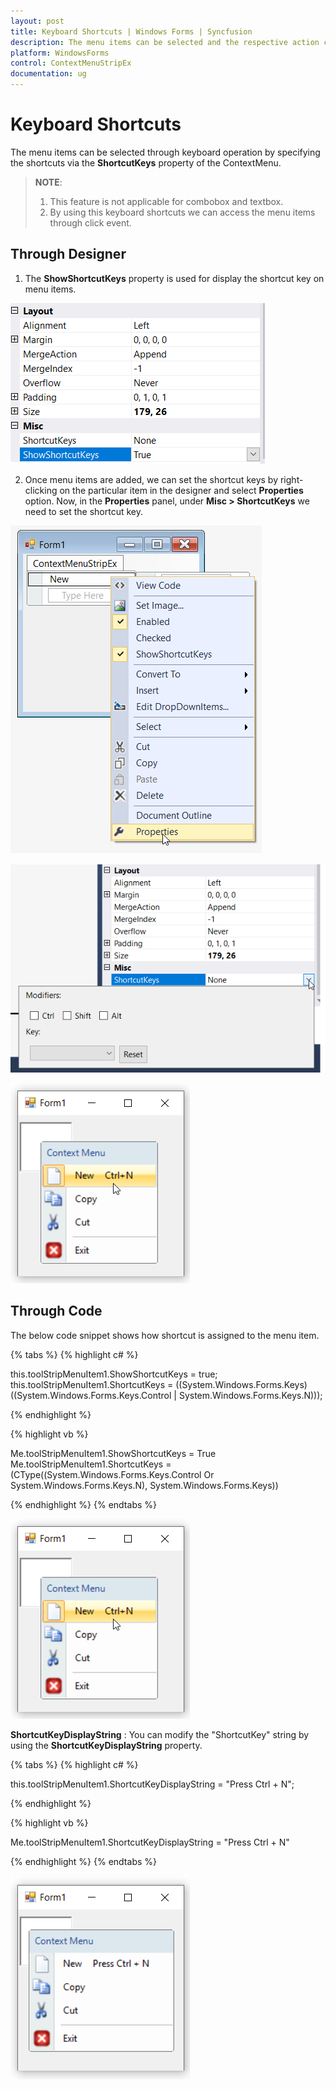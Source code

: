 ```yaml
---
layout: post
title: Keyboard Shortcuts | Windows Forms | Syncfusion
description: The menu items can be selected and the respective action can be done by specifying the shortcuts
platform: WindowsForms
control: ContextMenuStripEx
documentation: ug
---
```


# Keyboard Shortcuts

The menu items can be selected through keyboard operation by specifying the shortcuts via the **ShortcutKeys** property of the ContextMenu.

>**NOTE**:        
> 1. This feature is not applicable for combobox and textbox.           
> 2. By using this keyboard shortcuts we can access the menu items through click event.

## Through Designer

1. The **ShowShortcutKeys** property is used for display the shortcut key on menu items.

![Keyboard Shortcuts](Shortcut_Images/Properties2.png)

2. Once menu items are added, we can set the shortcut keys by right-clicking on the particular item in the designer and select **Properties** option. Now, in the **Properties** panel, under **Misc > ShortcutKeys** we need to set the shortcut key.

![ShortcutKeys](Shortcut_Images/Properties.png)

![ShortcutKeys](Shortcut_Images/Properties1.png)

![ShortcutKeys](Shortcut_Images/Shortcut.png)

## Through Code

The below code snippet shows how shortcut is assigned to the menu item.

{% tabs %}
{% highlight c# %}

this.toolStripMenuItem1.ShowShortcutKeys = true;
this.toolStripMenuItem1.ShortcutKeys = ((System.Windows.Forms.Keys)((System.Windows.Forms.Keys.Control | System.Windows.Forms.Keys.N)));

{% endhighlight %}

{% highlight vb %}

Me.toolStripMenuItem1.ShowShortcutKeys = True
Me.toolStripMenuItem1.ShortcutKeys = (CType((System.Windows.Forms.Keys.Control Or System.Windows.Forms.Keys.N), System.Windows.Forms.Keys))

{% endhighlight %}
{% endtabs %}

![ShortcutKeys](Shortcut_Images/Shortcut.png)

**ShortcutKeyDisplayString** : You can modify the "ShortcutKey" string by using the **ShortcutKeyDisplayString** property.

{% tabs %}
{% highlight c# %}

this.toolStripMenuItem1.ShortcutKeyDisplayString = "Press Ctrl + N";

{% endhighlight %}

{% highlight vb %}

Me.toolStripMenuItem1.ShortcutKeyDisplayString = "Press Ctrl + N"

{% endhighlight %}
{% endtabs %}

![ShortcutKeyDisplayString](Shortcut_Images/Shortcut1.png)

